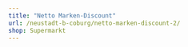 ```yaml
---
title: "Netto Marken-Discount"
url: /neustadt-b-coburg/netto-marken-discount-2/
shop: Supermarkt
---
```

